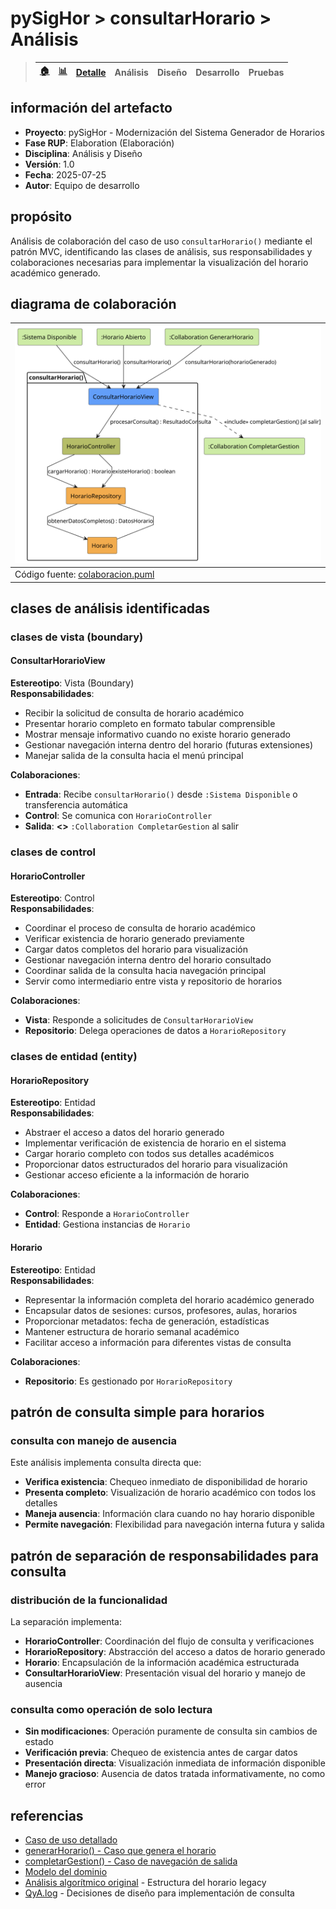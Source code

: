 # pySigHor > consultarHorario > Análisis

> |[🏠️](/RUP/README.md)|[ 📊](https://raw.githubusercontent.com/mmasias/pySigHor/main/images/RUP/99-seguimiento/diagrama-contexto-administrador.svg)|[Detalle](/RUP/00-casos-uso/02-detalle/consultarHorario/README.md)|**Análisis**|Diseño|Desarrollo|Pruebas|
> |-|-|-|-|-|-|-|

## información del artefacto

- **Proyecto**: pySigHor - Modernización del Sistema Generador de Horarios
- **Fase RUP**: Elaboration (Elaboración)
- **Disciplina**: Análisis y Diseño
- **Versión**: 1.0
- **Fecha**: 2025-07-25
- **Autor**: Equipo de desarrollo

## propósito

Análisis de colaboración del caso de uso `consultarHorario()` mediante el patrón MVC, identificando las clases de análisis, sus responsabilidades y colaboraciones necesarias para implementar la visualización del horario académico generado.

## diagrama de colaboración

<div align=center>

|![Análisis: consultarHorario()](/images/RUP/01-analisis/casos-uso/consultarHorario/consultarHorario-analisis.svg)|
|-|
|Código fuente: [colaboracion.puml](colaboracion.puml)|

</div>

## clases de análisis identificadas

### clases de vista (boundary)

#### ConsultarHorarioView
**Estereotipo**: Vista (Boundary)  
**Responsabilidades**:
- Recibir la solicitud de consulta de horario académico
- Presentar horario completo en formato tabular comprensible
- Mostrar mensaje informativo cuando no existe horario generado
- Gestionar navegación interna dentro del horario (futuras extensiones)
- Manejar salida de la consulta hacia el menú principal

**Colaboraciones**:
- **Entrada**: Recibe `consultarHorario()` desde `:Sistema Disponible` o transferencia automática
- **Control**: Se comunica con `HorarioController`
- **Salida**: **<<include>>** `:Collaboration CompletarGestion` al salir

### clases de control

#### HorarioController
**Estereotipo**: Control  
**Responsabilidades**:
- Coordinar el proceso de consulta de horario académico
- Verificar existencia de horario generado previamente
- Cargar datos completos del horario para visualización
- Gestionar navegación interna dentro del horario consultado
- Coordinar salida de la consulta hacia navegación principal
- Servir como intermediario entre vista y repositorio de horarios

**Colaboraciones**:
- **Vista**: Responde a solicitudes de `ConsultarHorarioView`
- **Repositorio**: Delega operaciones de datos a `HorarioRepository`

### clases de entidad (entity)

#### HorarioRepository
**Estereotipo**: Entidad  
**Responsabilidades**:
- Abstraer el acceso a datos del horario generado
- Implementar verificación de existencia de horario en el sistema
- Cargar horario completo con todos sus detalles académicos
- Proporcionar datos estructurados del horario para visualización
- Gestionar acceso eficiente a la información de horario

**Colaboraciones**:
- **Control**: Responde a `HorarioController`
- **Entidad**: Gestiona instancias de `Horario`

#### Horario
**Estereotipo**: Entidad  
**Responsabilidades**:
- Representar la información completa del horario académico generado
- Encapsular datos de sesiones: cursos, profesores, aulas, horarios
- Proporcionar metadatos: fecha de generación, estadísticas
- Mantener estructura de horario semanal académico
- Facilitar acceso a información para diferentes vistas de consulta

**Colaboraciones**:
- **Repositorio**: Es gestionado por `HorarioRepository`

## patrón de consulta simple para horarios

### consulta con manejo de ausencia

Este análisis implementa consulta directa que:
- **Verifica existencia**: Chequeo inmediato de disponibilidad de horario
- **Presenta completo**: Visualización de horario académico con todos los detalles
- **Maneja ausencia**: Información clara cuando no hay horario disponible
- **Permite navegación**: Flexibilidad para navegación interna futura y salida

## patrón de separación de responsabilidades para consulta

### distribución de la funcionalidad

La separación implementa:
- **HorarioController**: Coordinación del flujo de consulta y verificaciones
- **HorarioRepository**: Abstracción del acceso a datos de horario generado
- **Horario**: Encapsulación de la información académica estructurada
- **ConsultarHorarioView**: Presentación visual del horario y manejo de ausencia

### consulta como operación de solo lectura

- **Sin modificaciones**: Operación puramente de consulta sin cambios de estado
- **Verificación previa**: Chequeo de existencia antes de cargar datos
- **Presentación directa**: Visualización inmediata de información disponible
- **Manejo gracioso**: Ausencia de datos tratada informativamente, no como error

## referencias

- [Caso de uso detallado](../../../00-casos-uso/02-detalle/consultarHorario/README.md)
- [generarHorario() - Caso que genera el horario](../generarHorario/README.md)
- [completarGestion() - Caso de navegación de salida](../completarGestion/README.md)
- [Modelo del dominio](../../../00-casos-uso/00-modelo-del-dominio/modelo-dominio.md)
- [Análisis algorítmico original](../../../../reverseEngineering.md) - Estructura del horario legacy
- [QyA.log](../../../../QyA.log) - Decisiones de diseño para implementación de consulta